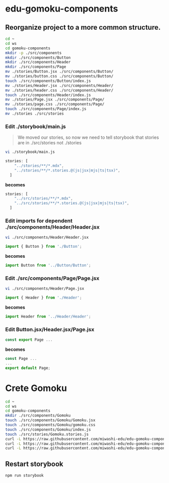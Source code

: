 # edu-gomoku-components

## Reorganize project to a more common structure.

```bash
cd ~
cd ws
cd gomoku-components
mkdir -p ./src/components
mkdir ./src/components/Button
mkdir ./src/components/Header
mkdir ./src/components/Page
mv ./stories/Button.jsx ./src/components/Button/
mv ./stories/button.css ./src/components/Button/
touch ./src/components/Button/index.js
mv ./stories/Header.jsx ./src/components/Header/
mv ./stories/header.css ./src/components/Header/
touch ./src/components/Header/index.js
mv ./stories/Page.jsx ./src/components/Page/
mv ./stories/page.css ./src/components/Page/
touch ./src/components/Page/index.js
mv ./stories ./src/stories
```

### Edit ./storybook/main.js

> We moved our stories, so now we need to tell storybook that stories are in ./src/stories not ./stories

```bash
vi ./storybook/main.js
```

```js
stories: [
    "../stories/**/*.mdx",
    "../stories/**/*.stories.@(js|jsx|mjs|ts|tsx)",
  ]
```
**becomes**
```js
stories: [
    "../src/stories/**/*.mdx",
    "../src/stories/**/*.stories.@(js|jsx|mjs|ts|tsx)",
  ]
```

### Edit imports for dependent ./src/components/Header/Header.jsx

```bash
vi ./src/components/Header/Header.jsx
```

```js
import { Button } from './Button';
```
**becomes**
```js
import Button from '../Button/Button';
```

### Edit ./src/components/Page/Page.jsx

```bash
vi ./src/components/Header/Page.jsx
```

```js
import { Header } from './Header';
```
**becomes**
```js
import Header from '../Header/Header';
```

### Edit Button.jsx/Header.jsx/Page.jsx

```js
const export Page ...
```
**becomes**
```js
const Page ...
...
export default Page;
```

# Crete Gomoku

```bash
cd ~
cd ws
cd gomoku-components
mkdir ./src/components/Gomoku
touch ./src/components/Gomoku/Gomoku.jsx
touch ./src/components/Gomoku/gomoku.css
touch ./src/components/Gomoku/index.js
touch ./src/stories/Gomoku.stories.js
curl -L https://raw.githubusercontent.com/miwashi-edu/edu-gomoku-components/main/resources/Gomoku.jsx -o ./src/components/Gomoku/Gomoku.jsx
curl -L https://raw.githubusercontent.com/miwashi-edu/edu-gomoku-components/main/resources/Gomoku.stories.js -o ./src/stories/Gomoku.stories.js
curl -L https://raw.githubusercontent.com/miwashi-edu/edu-gomoku-components/main/resources/src_gomoku_index.js -o ./src/components/Gomoku/index.js
```

## Restart storybook

```bash
npm run storybook
```
